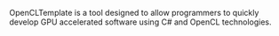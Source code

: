OpenCLTemplate is a tool designed to allow programmers to quickly develop GPU accelerated software using C# and OpenCL technologies.